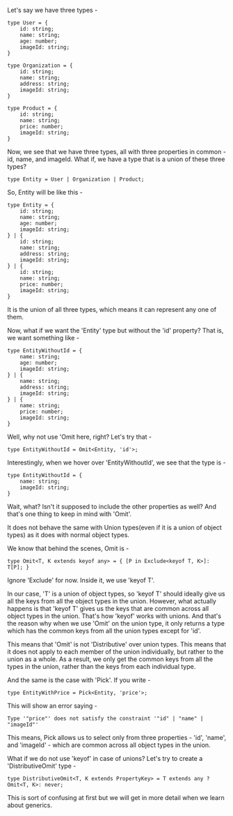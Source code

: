 Let's say we have three types -

    type User = {
        id: string;
        name: string;
        age: number;
        imageId: string;
    }

    type Organization = {
        id: string;
        name: string;
        address: string;
        imageId: string;
    }

    type Product = {
        id: string;
        name: string;
        price: number;
        imageId: string;
    }

Now, we see that we have three types, all with three properties in common - id, name, and imageId. What if, we have a type that is a union of these three types?

    type Entity = User | Organization | Product;

So, Entity will be like this -

    type Entity = {
        id: string;
        name: string;
        age: number;
        imageId: string;
    } | {
        id: string;
        name: string;
        address: string;
        imageId: string;
    } | {
        id: string;
        name: string;
        price: number;
        imageId: string;
    }

It is the union of all three types, which means it can represent any one of them.

Now, what if we want the 'Entity' type but without the 'id' property? That is, we want something like -

    type EntityWithoutId = {
        name: string;
        age: number;
        imageId: string;
    } | {
        name: string;
        address: string;
        imageId: string;
    } | {
        name: string;
        price: number;
        imageId: string;
    }

Well, why not use 'Omit here, right? Let's try that -

    type EntityWithoutId = Omit<Entity, 'id'>;

Interestingly, when we hover over 'EntityWithoutId', we see that the type is -

    type EntityWithoutId = {
        name: string;
        imageId: string;
    }

Wait, what? Isn't it supposed to include the other properties as well? And that's one thing to keep in mind with 'Omit'.

It does not behave the same with Union types(even if it is a union of object types) as it does with normal object types.

We know that behind the scenes, Omit is -

    type Omit<T, K extends keyof any> = { [P in Exclude<keyof T, K>]: T[P]; }

Ignore 'Exclude' for now. Inside it, we use 'keyof T'.

In our case, 'T' is a union of object types, so 'keyof T' should ideally give us all the keys from all the object types in the union. However, what actually happens is that 'keyof T' gives us the keys that are common across all object types in the union. That's how 'keyof' works with unions. And that's the reason why when we use 'Omit' on the union type, it only returns a type which has the common keys from all the union types except for 'id'.

This means that 'Omit' is not 'Distributive' over union types. This means that it does not apply to each member of the union individually, but rather to the union as a whole. As a result, we only get the common keys from all the types in the union, rather than the keys from each individual type.

And the same is the case with 'Pick'. If you write -

    type EntityWithPrice = Pick<Entity, 'price'>;

This will show an error saying -

    Type '"price"' does not satisfy the constraint '"id" | "name" | "imageId"'

This means, Pick allows us to select only from three properties - 'id', 'name', and 'imageId' - which are common across all object types in the union.

What if we do not use 'keyof' in case of unions? Let's try to create a 'DistributiveOmit' type -

    type DistributiveOmit<T, K extends PropertyKey> = T extends any ? Omit<T, K>: never;

This is sort of confusing at first but we will get in more detail when we learn about generics.